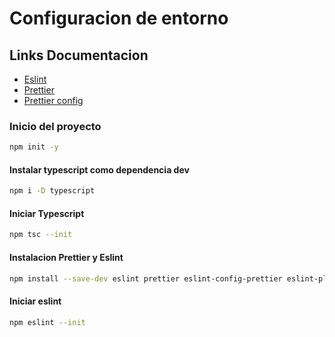 # Configuracion de entorno

## Links Documentacion

- [Eslint](https://eslint.org/docs/latest/use/getting-started)
- [Prettier](https://prettier.io/)
- [Prettier config](https://prettier.io/docs/en/configuration.html)

### Inicio del proyecto

```bash
npm init -y
```

#### Instalar typescript como dependencia dev

```bash
npm i -D typescript
```

#### Iniciar Typescript

```bash
npm tsc --init
```

#### Instalacion Prettier y Eslint

```bash
npm install --save-dev eslint prettier eslint-config-prettier eslint-plugin-prettier
```

#### Iniciar eslint

```bash
npm eslint --init
```
